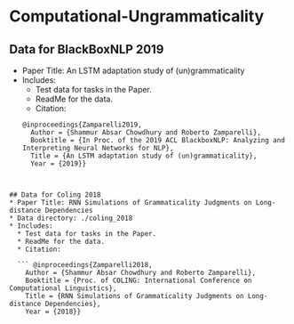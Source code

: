 # Computational-Ungrammaticality

## Data for BlackBoxNLP 2019
* Paper Title: An LSTM adaptation study of (un)grammaticality
* Includes:
  * Test data for tasks in the Paper.
  * ReadMe for the data.
  * Citation:
  ```
  @inproceedings{Zamparelli2019,
  	Author = {Shammur Absar Chowdhury and Roberto Zamparelli},
	Booktitle = {In Proc. of the 2019 ACL BlackboxNLP: Analyzing and Interpreting Neural Networks for NLP},
	Title = {An LSTM adaptation study of (un)grammaticality},
	Year = {2019}}
```


## Data for Coling 2018
* Paper Title: RNN Simulations of Grammaticality Judgments on Long-distance Dependencies
* Data directory: ./coling_2018
* Includes:
  * Test data for tasks in the Paper.
  * ReadMe for the data.
  * Citation:
  
  ``` @inproceedings{Zamparelli2018,
  	Author = {Shammur Absar Chowdhury and Roberto Zamparelli},
  	Booktitle = {Proc. of COLING: International Conference on Computational Linguistics},
  	Title = {RNN Simulations of Grammaticality Judgments on Long-distance Dependencies},
  	Year = {2018}}
  ```
